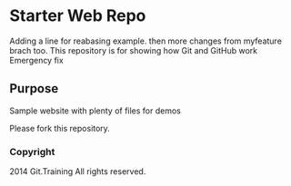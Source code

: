 # Starter Web Repo

Adding a line for reabasing example.
then more changes from myfeature brach too.
This repository is for showing how Git and GitHub work
Emergency fix

## Purpose

Sample website with plenty of files for demos

Please fork this repository.

### Copyright
2014 
Git.Training
All rights reserved.
